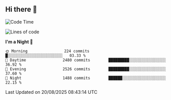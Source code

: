 ## Hi there 👋

<!--
**Wangmerlyn/Wangmerlyn** is a ✨ _special_ ✨ repository because its `README.md` (this file) appears on your GitHub profile.

Here are some ideas to get you started:

- 🔭 I’m currently working on ...
- 🌱 I’m currently learning ...
- 👯 I’m looking to collaborate on ...
- 🤔 I’m looking for help with ...
- 💬 Ask me about ...
- 📫 How to reach me: ...
- 😄 Pronouns: ...
- ⚡ Fun fact: ...
-->
<!--START_SECTION:waka-->
![Code Time](http://img.shields.io/badge/Code%20Time-508%20hrs%2022%20mins-blue)

![Lines of code](https://img.shields.io/badge/From%20Hello%20World%20I%27ve%20Written-41.6%20million%20lines%20of%20code-blue)

**I'm a Night 🦉** 

```text
🌞 Morning                224 commits         █░░░░░░░░░░░░░░░░░░░░░░░░   03.33 % 
🌆 Daytime                2480 commits        █████████░░░░░░░░░░░░░░░░   36.92 % 
🌃 Evening                2526 commits        █████████░░░░░░░░░░░░░░░░   37.60 % 
🌙 Night                  1488 commits        ██████░░░░░░░░░░░░░░░░░░░   22.15 % 
```



 Last Updated on 20/08/2025 08:43:14 UTC
<!--END_SECTION:waka-->

